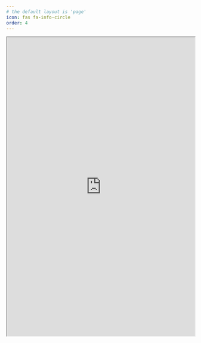 ```yaml
---
# the default layout is 'page'
icon: fas fa-info-circle
order: 4
---
```


<iframe src="https://hahn56789.github.io/knight_tour/" width="100%" height="800" loading="lazy"></iframe>